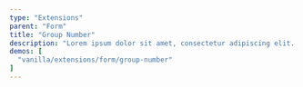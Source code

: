 ```yaml
---
type: "Extensions"
parent: "Form"
title: "Group Number"
description: "Lorem ipsum dolor sit amet, consectetur adipiscing elit. Nunc tempus laoreet leo sit amet iaculis."
demos: [
  "vanilla/extensions/form/group-number"
]
---
```

